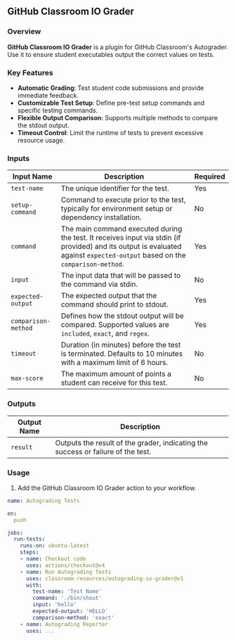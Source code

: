 ## GitHub Classroom IO Grader

### Overview
**GitHub Classroom IO Grader** is a plugin for GitHub Classroom's Autograder. Use it to ensure student executables output the correct values on tests.

### Key Features
- **Automatic Grading**: Test student code submissions and provide immediate feedback.
- **Customizable Test Setup**: Define pre-test setup commands and specific testing commands.
- **Flexible Output Comparison**: Supports multiple methods to compare the stdout output.
- **Timeout Control**: Limit the runtime of tests to prevent excessive resource usage.

### Inputs

| Input Name | Description | Required |
|------------|-------------|----------|
| `test-name` | The unique identifier for the test. | Yes |
| `setup-command` | Command to execute prior to the test, typically for environment setup or dependency installation.| No |
| `command` | The main command executed during the test. It receives input via stdin (if provided) and its output is evaluated against `expected-output` based on the `comparison-method`. | Yes |
| `input` | The input data that will be passed to the command via stdin. | No |
| `expected-output` | The expected output that the command should print to stdout. | Yes |
| `comparison-method` | Defines how the stdout output will be compared. Supported values are `included`, `exact`, and `regex`. | Yes |
| `timeout` | Duration (in minutes) before the test is terminated. Defaults to 10 minutes with a maximum limit of 6 hours.| No |
| `max-score` | The maximum amount of points a student can receive for this test.| No |


### Outputs

| Output Name | Description |
|-------------|-------------|
| `result` | Outputs the result of the grader, indicating the success or failure of the test. |

### Usage

1. Add the GitHub Classroom IO Grader action to your workflow.

```yaml
name: Autograding Tests

on:
  push

jobs:
  run-tests:
    runs-on: ubuntu-latest
    steps:
    - name: Checkout code
      uses: actions/checkout@v4
    - name: Run Autograding Tests
      uses: classroom-resources/autograding-io-grader@v1
      with:
        test-name: 'Test Name'
        command: './bin/shout'
        input: 'hello'
        expected-output: 'HELLO'
        comparison-method: 'exact'
    - name: Autograding Reporter
      uses: ...
